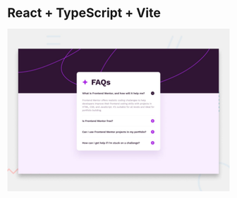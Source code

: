 # React + TypeScript + Vite

![Design preview for the FAQ accordion coding challenge](./design/desktop-preview.jpg)
